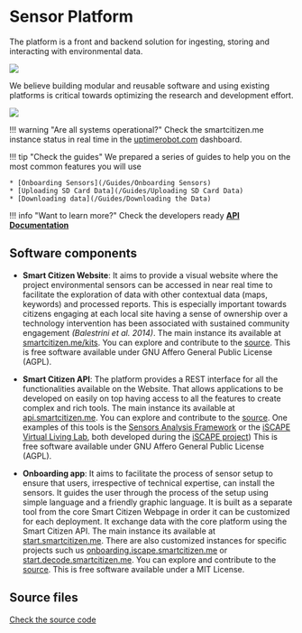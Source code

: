 # Sensor Platform

The platform is a front and backend solution for ingesting, storing and interacting with environmental data.

![](https://i.imgur.com/qiDKL0r.jpg)

We believe building modular and reusable software and using existing platforms is critical towards optimizing the research and development effort.

![](https://i.imgur.com/loUgFJv.png)

!!! warning "Are all systems operational?"
	Check the smartcitizen.me instance status in real time in the [uptimerobot.com](https://stats.uptimerobot.com/9Mr4TLWo) dashboard.

!!! tip "Check the guides"
	We prepared a series of guides to help you on the most common features you will use

	* [Onboarding Sensors](/Guides/Onboarding Sensors)
	* [Uploading SD Card Data](/Guides/Uploading SD Card Data)
	* [Downloading data](/Guides/Downloading the Data)

!!! info "Want to learn more?"
	Check the developers ready [**API Documentation**](https://developer.smartcitizen.me/)

## Software components

* **Smart Citizen Website**: It aims to provide a visual website where the project environmental sensors can be accessed in near real time to facilitate the exploration of data with other contextual data (maps, keywords) and processed reports. This is especially important towards citizens engaging at each local site having a sense of ownership over a technology intervention has been associated with sustained community engagement _(Balestrini et al. 2014)_. The main instance its available at [smartcitizen.me/kits](https://smartcitizen.me/kits). You can explore and contribute to the [source](https://github.com/fablabbcn/smartcitizen-web). This is free software available under GNU Affero General Public License (AGPL).

* **Smart Citizen API**: The platform provides a REST interface for all the functionalities available on the Website. That allows applications to be developed on easily on top having access to all the features to create complex and rich tools. The main instance its available at [api.smartcitizen.me](https://api.smartcitizen.me/). You can explore and contribute to the [source](https://github.com/fablabbcn/smartcitizen-api). One examples of this tools is the [Sensors Analysis Framework](https://github.com/fablabbcn/smartcitizen-iscape-data) or the [iSCAPE Virtual Living Lab](http://https://livinglabs.iscapeproject.eu), both developed during the [iSCAPE project](https://www.iscapeproject.eu/)) This is free software available under GNU Affero General Public License (AGPL).

* **Onboarding app**: It aims to facilitate the process of sensor setup to ensure that users, irrespective of technical expertise, can install the sensors. It guides the user through the process of the setup using simple language and a friendly graphic language. It is built as a separate tool from the core Smart Citizen Webpage in order it can be customized for each deployment. It exchange data with the core platform using the Smart Citizen API. The main instance its available at [start.smartcitizen.me](https://start.smartcitizen.me). There are also customized instances for specific projects such us [onboarding.iscape.smartcitizen.me](https://onboarding.iscape.smartcitizen.me) or [start.decode.smartcitizen.me](https://start.decode.smartcitizen.me). You can explore and contribute to the [source](https://github.com/fablabbcn/smartcitizen-onboarding-app-start). This is free software available under a MIT License.


## Source files

<a class="github-button" data-size="large" href="https://github.com/fablabbcn/smartcitizen-kit-21" aria-label="Check the source code">Check the source code</a>
